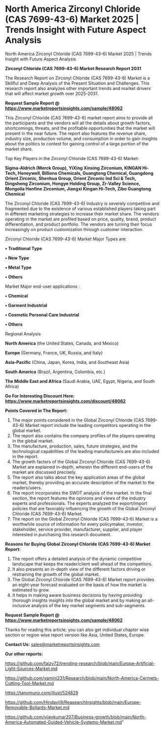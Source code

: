 # North America Zirconyl Chloride (CAS 7699-43-6) Market 2025 | Trends Insight with Future Aspect Analysis
North America Zirconyl Chloride (CAS 7699-43-6) Market 2025 | Trends Insight with Future Aspect Analysis

<strong>Zirconyl Chloride (CAS 7699-43-6) Market Research Report 2031</strong>

The Research Report on Zirconyl Chloride (CAS 7699-43-6) Market is a Skillful and Deep Analysis of the Present Situation and Challenges. This research report also analyzes other important trends and market drivers that will affect market growth over 2025-2031.

<strong>Request Sample Report @ <a href=https://www.marketreportsinsights.com/sample/48062>https://www.marketreportsinsights.com/sample/48062</a></strong>

This Zirconyl Chloride (CAS 7699-43-6) market report aims to provide all the participants and the vendors will all the details about growth factors, shortcomings, threats, and the profitable opportunities that the market will present in the near future. The report also features the revenue share, industry size, production volume, and consumption in order to gain insights about the politics to contest for gaining control of a large portion of the market share.

Top Key Players in the Zirconyl Chloride (CAS 7699-43-6) Market:

<strong>Sigma-Aldrich (Merck Group), YiXing Xinxing Zirconium, KINGAN Hi-Tech, Honeywell, Billions Chemicals, Guangtong Chemical, Guangdong Orient Zirconic, Shenhua Group, Orient Zirconic Ind Sci & Tech, Dingsheng Zirconium, Hongye Holding Group, Zr-Valley Science, Mongolia Honfine Zirconium, Jiangxi Kingan Hi-Tech, Zibo Guangtong Chemical</strong>

The Zirconyl Chloride (CAS 7699-43-6) Industry is severely competitive and fragmented due to the existence of various established players taking part in different marketing strategies to increase their market share. The vendors operating in the market are profiled based on price, quality, brand, product differentiation, and product portfolio. The vendors are turning their focus increasingly on product customization through customer interaction.

Zirconyl Chloride (CAS 7699-43-6) Market Major Types are:

<strong>•  Traditional Type

•  New Type

•  Metal Type

•  Others</strong>

Market Major end-user applications :

<strong>•  Chemical

•  Garment Industrial

•  Cosmetic Personal Care Industrial

•  Others</strong>

Regional Analysis

</u><strong><b>North America</b></strong> (the United States, Canada, and Mexico)

<strong><b>Europe </b></strong>(Germany, France, UK, Russia, and Italy)

<strong><b>Asia-Pacific</b></strong> (China, Japan, Korea, India, and Southeast Asia)

<strong><b>South America</b></strong> (Brazil, Argentina, Colombia, etc.)

<strong><b>The Middle East and Africa</b></strong> (Saudi Arabia, UAE, Egypt, Nigeria, and South Africa)

<strong>Go For Interesting Discount Here: <a href=https://www.marketreportsinsights.com/discount/48062>https://www.marketreportsinsights.com/discount/48062</a></strong>

<strong>Points Covered in The Report:</strong>
<ol>
  <li>The major points considered in the Global Zirconyl Chloride (CAS 7699-43-6) Market report include the leading competitors operating in the global market.</li>
  <li>The report also contains the company profiles of the players operating in the global market.</li>
  <li>The manufacture, production, sales, future strategies, and the technological capabilities of the leading manufacturers are also included in the report.</li>
  <li>The growth factors of the Global Zirconyl Chloride (CAS 7699-43-6) Market are explained in-depth, wherein the different end-users of the market are discussed precisely.</li>
  <li>The report also talks about the key application areas of the global market, thereby providing an accurate description of the market to the readers/users.</li>
  <li>The report incorporates the SWOT analysis of the market. In the final section, the report features the opinions and views of the industry experts and professionals. The experts analyzed the export/import policies that are favorably influencing the growth of the Global Zirconyl Chloride (CAS 7699-43-6) Market.</li>
  <li>The report on the Global Zirconyl Chloride (CAS 7699-43-6) Market is a worthwhile source of information for every policymaker, investor, stakeholder, service provider, manufacturer, supplier, and player interested in purchasing this research document.</li>
</ol>
<strong>Reasons for Buying Global Zirconyl Chloride (CAS 7699-43-6) Market Report:</strong>

<ol>
  <li>The report offers a detailed analysis of the dynamic competitive landscape that keeps the reader/client well ahead of the competitors.</li>
  <li>It also presents an in-depth view of the different factors driving or restraining the growth of the global market.</li>
  <li>The Global Zirconyl Chloride (CAS 7699-43-6) Market report provides an eight-year forecast evaluated on the basis of how the market is estimated to grow.</li>
  <li>It helps in making aware business decisions by having providing thorough insights insights into the global market and by making an all-inclusive analysis of the key market segments and sub-segments.</li>
</ol>
<strong>Request Sample Report @ <a href=https://www.marketreportsinsights.com/sample/48062>https://www.marketreportsinsights.com/sample/48062</a></strong>


Thanks for reading this article; you can also get individual chapter wise section or region wise report version like Asia, United States, Europe.

<strong>Contact Us:</strong>
sales@marketreportsinsights.com

<strong>Our other reports:</strong>

<a href=https://github.com/faizy72/trending-research/blob/main/Europe-Artificial-Light-Sources-Market.md>https://github.com/faizy72/trending-research/blob/main/Europe-Artificial-Light-Sources-Market.md</a>

<a href=https://github.com/yamini231/Research/blob/main/North-America-Cermets-Cutting-Tool-Market.md>https://github.com/yamini231/Research/blob/main/North-America-Cermets-Cutting-Tool-Market.md</a>

<a href=https://tanomuno.com/illust/524829>https://tanomuno.com/illust/524829</a>

<a href=https://github.com/Hindavii9/ReasearchInsights/blob/main/Europe-Removable-Bollards-Market.md>https://github.com/Hindavii9/ReasearchInsights/blob/main/Europe-Removable-Bollards-Market.md</a>

<a href=https://github.com/vijaykumar207/Business-growth/blob/main/North-America-Automated-Guided-Vehicle-Systems-Market.md>https://github.com/vijaykumar207/Business-growth/blob/main/North-America-Automated-Guided-Vehicle-Systems-Market.md</a>"
